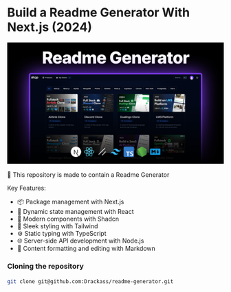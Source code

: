 # Build a Readme Generator With Next.js (2024)

![readme-generator-tumbnail](https://github.com/Drackass/readme-generator/blob/main/thumbnail.png?raw=true)


💎 This repository is made to contain a Readme Generator

Key Features:

- 📦 Package management with Next.js
- 🔄 Dynamic state management with React
- 💅 Modern components with Shadcn
- 💎 Sleek styling with Tailwind
- ⚙️ Static typing with TypeScript
- 🌐 Server-side API development with Node.js
- 📝 Content formatting and editing with Markdown

### Cloning the repository

```bash
git clone git@github.com:Drackass/readme-generator.git 
```